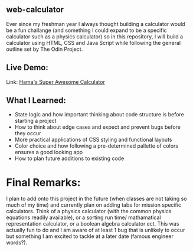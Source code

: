 ## web-calculator
Ever since my freshman year I always thought building a calculator would be a fun challange (and something I could expand to be a specific calculator such as a physics calculator) so in this repository, I will build a calculator using HTML, CSS and Java Script while following the general outline set by The Odin Project.

## Live Demo:
Link: [Hama's Super Awesome Calculator](https://gitclonehama.github.io/web-calculator/)

## What I Learned:
- State logic and how important thinking about code structure is before starting a project
- How to think about edge cases and expect and prevent bugs before they occur
- More practical applications of CSS styling and functional layouts
- Color choice and how following a pre-determined pallette of colors ensures a good looking app
- How to plan future additions to existing code

# Final Remarks:
I plan to add onto this project in the future (when classes are not taking so much of my time) and currently plan on adding tabs for mission specific calculators. Think of a physics calculator (with the common physics equations readily available), or a sorting run time/ mathamatical representation calculator, or a boolean algebra calculator ect. This was actually fun to do and I am aware of at least 1 bug that is unlikely to occur but something I am excited to tackle at a later date (famous engineer words?).
